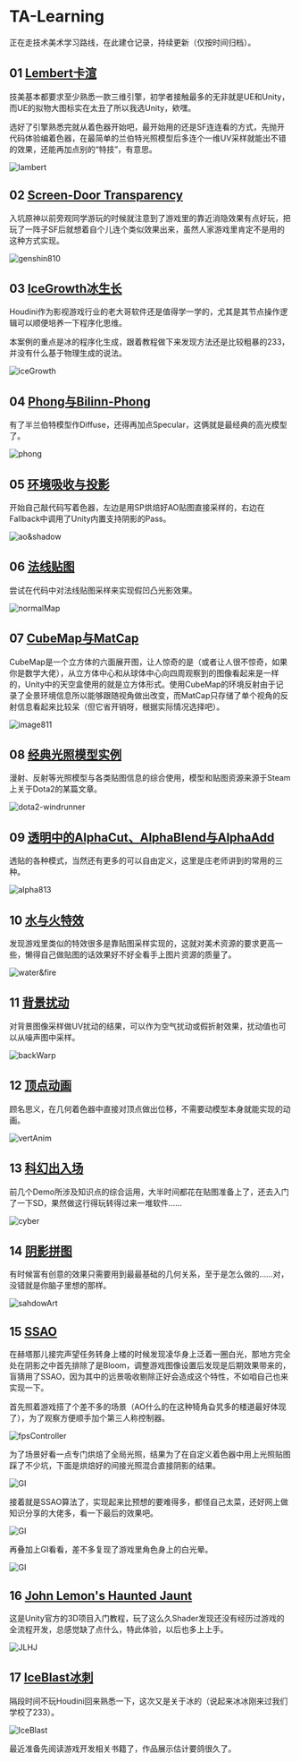 # TA-Learning

正在走技术美术学习路线，在此建仓记录，持续更新（仅按时间归档）。

## 01 [Lembert卡渲](./Lembert_ToonShader)

技美基本都要求至少熟悉一款三维引擎，初学者接触最多的无非就是UE和Unity，而UE的拟物大图标实在太丑了所以我选Unity，欸嘿。

选好了引擎熟悉完就从着色器开始吧，最开始用的还是SF连连看的方式，先抛开代码体验编着色器，在最简单的兰伯特光照模型后多连个一维UV采样就能出不错的效果，还能再加点别的“特技”，有意思。

![lambert](Lembert_ToonShader/Pics/image-20210809214549029.png)

## 02 [Screen-Door Transparency](./SDTransparency)

入坑原神以前旁观同学游玩的时候就注意到了游戏里的靠近消隐效果有点好玩，把玩了一阵子SF后就想着自个儿连个类似效果出来，虽然人家游戏里肯定不是用的这种方式实现。

![genshin810](SDTransparency/Pics/2021-08-10-21-15-27.gif)

## 03 [IceGrowth冰生长](./IceGrowth)

Houdini作为影视游戏行业的老大哥软件还是值得学一学的，尤其是其节点操作逻辑可以顺便培养一下程序化思维。

本案例的重点是冰的程序化生成，跟着教程做下来发现方法还是比较粗暴的233，并没有什么基于物理生成的说法。

![iceGrowth](IceGrowth/Pics/ice_growth.mantra1.gif)

## 04 [Phong与Bilinn-Phong](./Phong_BilinnPhong)

有了半兰伯特模型作Diffuse，还得再加点Specular，这俩就是最经典的高光模型了。

![phong](Phong_BilinnPhong/Pics/image-20210809215715099.png)

## 05 [环境吸收与投影](./AO_Shadow)

开始自己敲代码写着色器，左边是用SP烘焙好AO贴图直接采样的，右边在Fallback中调用了Unity内置支持阴影的Pass。

![ao&shadow](AO_Shadow/Pics/image-20210809220010907.png)

## 06 [法线贴图](./NormalMap)

尝试在代码中对法线贴图采样来实现假凹凸光影效果。

![normalMap](NormalMap/Pics/image-20210809230330461.png)

## 07 [CubeMap与MatCap](./CubeMap_MatCap)

CubeMap是一个立方体的六面展开图，让人惊奇的是（或者让人很不惊奇，如果你是数学大佬），从立方体中心和从球体中心向四周观察到的图像看起来是一样的，Unity中的天空盒使用的就是立方体形式。使用CubeMap的环境反射由于记录了全景环境信息所以能够跟随视角做出改变，而MatCap只存储了单个视角的反射信息看起来比较呆（但它省开销呀，根据实际情况选择吧）。

![image811](CubeMap_MatCap/Pics/2021-08-11%2010-23-20%2000_00_00-00_00_08.gif)

## 08 [经典光照模型实例](./WindWalker)

漫射、反射等光照模型与各类贴图信息的综合使用，模型和贴图资源来源于Steam上关于Dota2的某篇文章。

![dota2-windrunner](WindWalker/Pics/Snipaste_2021-08-12_18-25-56.png)

## 09 [透明中的AlphaCut、AlphaBlend与AlphaAdd](./AlphaMode)

透贴的各种模式，当然还有更多的可以自由定义，这里是庄老师讲到的常用的三种。

![alpha813](AlphaMode/Pics/Snipaste_2021-08-13_15-59-06.png)

## 10 [水与火特效](./Water_Fire)

发现游戏里类似的特效很多是靠贴图采样实现的，这就对美术资源的要求更高一些，懒得自己做贴图的话效果好不好全看手上图片资源的质量了。

![water&fire](Water_Fire/Pics/2021-08-13%2021-39-00.gif)

## 11 [背景扰动](./UVDistort)

对背景图像采样做UV扰动的结果，可以作为空气扰动或假折射效果，扰动值也可以从噪声图中采样。

![backWarp](UVDistort/Pics/Snipaste_2021-08-14_11-47-28.png)

## 12 [顶点动画](./VertexAnim)

顾名思义，在几何着色器中直接对顶点做出位移，不需要动模型本身就能实现的动画。

![vertAnim](VertexAnim/Pics/2021-08-16-17-57-47.gif)

## 13 [科幻出入场](./Cyberpunk)

前几个Demo所涉及知识点的综合运用，大半时间都花在贴图准备上了，还去入门了一下SD，果然做这行得玩转得过来一堆软件……

![cyber](Cyberpunk/Pics/%E5%BA%8F%E5%88%97%2008_1.gif)

## 14 [阴影拼图](./ZJUShadow)

有时候富有创意的效果只需要用到最最基础的几何关系，至于是怎么做的……对，没错就是你脑子里想的那样。

![sahdowArt](ZJUShadow/Pics/zju.png)

## 15 [SSAO](./SSAO)

在赫塔那儿接完声望任务转身上楼的时候发现凌华身上泛着一圈白光，那地方完全处在阴影之中首先排除了是Bloom，调整游戏图像设置后发现是后期效果带来的，盲猜用了SSAO，因为其中的远景吸收剔除正好会造成这个特性，不如咱自己也来实现一下。

首先照着游戏搭了个差不多的场景（AO什么的在这种犄角旮旯多的楼道最好体现了），为了观察方便顺手加个第三人称控制器。

![fpsController](SSAO/Pics/fpsController.gif)

为了场景好看一点专门烘焙了全局光照，结果为了在自定义着色器中用上光照贴图踩了不少坑，下面是烘焙好的间接光照混合直接阴影的结果。

![GI](SSAO/Pics/GI.png)

接着就是SSAO算法了，实现起来比预想的要难得多，都怪自己太菜，还好网上做知识分享的大佬多，看一下最后的效果吧。

![GI](SSAO/Pics/AO.png)

再叠加上GI看看，差不多复现了游戏里角色身上的白光晕。

![GI](SSAO/Pics/GI+AO.png)

## 16 [John Lemon's Haunted Jaunt](./JLHJ)

这是Unity官方的3D项目入门教程，玩了这么久Shader发现还没有经历过游戏的全流程开发，总感觉缺了点什么，特此体验，以后也多上上手。

![JLHJ](JLHJ/Pics/game.png)

## 17 [IceBlast冰刺](./IceBlast)

隔段时间不玩Houdini回来熟悉一下，这次又是关于冰的（说起来冰冰刚来过我们学校了233）。

![IceBlast](IceBlast/Pics/iceBlast.mantra_ipr_1.gif)

最近准备先阅读游戏开发相关书籍了，作品展示估计要鸽很久了。
